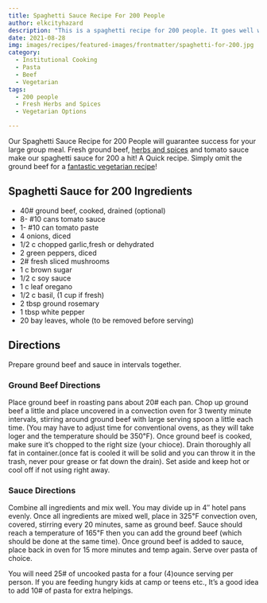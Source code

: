 ```yaml
---
title: Spaghetti Sauce Recipe For 200 People
author: elkcityhazard
description: "This is a spaghetti recipe for 200 people. It goes well with fresh ground beef, herbs and spices, and vegetarian variations."
date: 2021-08-28  
img: images/recipes/featured-images/frontmatter/spaghetti-for-200.jpg
category: 
  - Institutional Cooking 
  - Pasta 
  - Beef 
  - Vegetarian
tags: 
  - 200 people
  - Fresh Herbs and Spices
  - Vegetarian Options

---
```

Our Spaghetti Sauce Recipe for 200 People will guarantee success for your large group meal. Fresh ground beef, <a href="/wordpress/herbs-and-spices-chart/" rel="noopener noreferrer" target="_blank">herbs and spices</a> and tomato sauce make our spaghetti sauce for 200 a hit! A Quick recipe. Simply omit the ground beef for a <a href="/wordpress/easy-vegetarian-dinner-recipes/" rel="noopener noreferrer" target="_blank">fantastic vegetarian recipe</a>!

## Spaghetti Sauce for 200 Ingredients

  * 40# ground beef, cooked, drained (optional)
  * 8- #10 cans tomato sauce
  * 1- #10 can tomato paste
  * 4 onions, diced
  * 1/2 c chopped garlic,fresh or dehydrated
  * 2 green peppers, diced
  * 2# fresh sliced mushrooms
  * 1 c brown sugar
  * 1/2 c soy sauce
  * 1 c leaf oregano
  * 1/2 c basil, (1 cup if fresh)
  * 2 tbsp ground rosemary
  * 1 tbsp white pepper
  * 20 bay leaves, whole (to be removed before serving)

## Directions

Prepare ground beef and sauce in intervals together.

### Ground Beef Directions

Place ground beef in roasting pans about 20# each pan. Chop up ground beef a little and place uncovered in a convection oven for 3 twenty minute intervals, stirring around ground beef with large serving spoon a little each time. (You may have to adjust time for conventional ovens, as they will take loger and the temperature should be 350&#8457;). Once ground beef is cooked, make sure it&#8217;s chopped to the right size (your chioce). Drain thoroughly all fat in container.(once fat is cooled it will be solid and you can throw it in the trash, never pour grease or fat down the drain). Set aside and keep hot or cool off if not using right away.

### Sauce Directions

Combine all ingredients and mix well. You may divide up in 4&#8243; hotel pans evenly. Once all ingredients are mixed well, place in 325&#8457; convection oven, covered, stirring every 20 minutes, same as ground beef. Sauce should reach a temperature of 165&#8457; then you can add the ground beef (which should be done at the same time). Once ground beef is added to sauce, place back in oven for 15 more minutes and temp again. Serve over pasta of choice.

You will need 25# of uncooked pasta for a four (4)ounce serving per person. If you are feeding hungry kids at camp or teens etc., It&#8217;s a good idea to add 10# of pasta for extra helpings.
